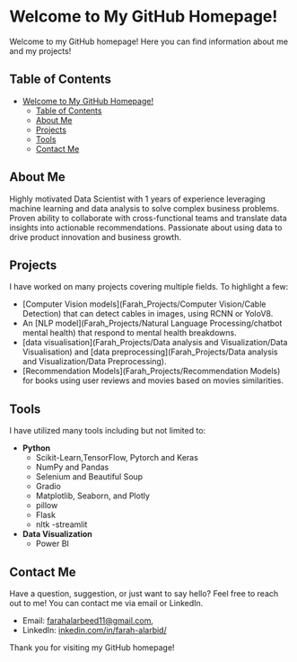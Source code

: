 # Welcome to My GitHub Homepage!

Welcome to my GitHub homepage! Here you can find information about me and my projects!

## Table of Contents

- [Welcome to My GitHub Homepage!](#welcome-to-my-github-homepage)
  - [Table of Contents](#table-of-contents)
  - [About Me](#about-me)
  - [Projects](#projects)
  - [Tools](#tools)
  - [Contact Me](#contact-me)

## About Me

Highly motivated Data Scientist with 1 years of experience leveraging machine learning and data analysis to solve complex business problems. Proven ability to collaborate with cross-functional teams and translate data insights into actionable recommendations. Passionate about using data to drive product innovation and business growth. <br>

## Projects

I have worked on many projects covering multiple fields. To highlight a few:
- [Computer Vision models](Farah_Projects/Computer Vision/Cable Detection) that can detect cables in images, using RCNN or YoloV8.
- An [NLP model](Farah_Projects/Natural Language Processing/chatbot mental health) that respond to mental health breakdowns.
- [data visualisation](Farah_Projects/Data analysis and Visualization/Data Visualisation) and [data preprocessing](Farah_Projects/Data analysis and Visualization/Data Preprocessing).
- [Recommendation Models](Farah_Projects/Recommendation Models) for books using user reviews and movies based on movies similarities.


## Tools  
I have utilized many tools including but not limited to:
- **Python**
  - Scikit-Learn,TensorFlow, Pytorch and Keras
  - NumPy and Pandas
  - Selenium and Beautiful Soup
  - Gradio
  - Matplotlib, Seaborn, and Plotly
  - pillow
  - Flask
  - nltk
  -streamlit
- **Data Visualization**
  - Power BI

## Contact Me

Have a question, suggestion, or just want to say hello? Feel free to reach out to me! You can contact me via email or LinkedIn.

- Email: [farahalarbeed11@gmail.com](mailto:farahalarbeed11@gmail.com),
- LinkedIn: [inkedin.com/in/farah-alarbid/](https://www.linkedin.com/in/farah-alarbid/)

Thank you for visiting my GitHub homepage!
